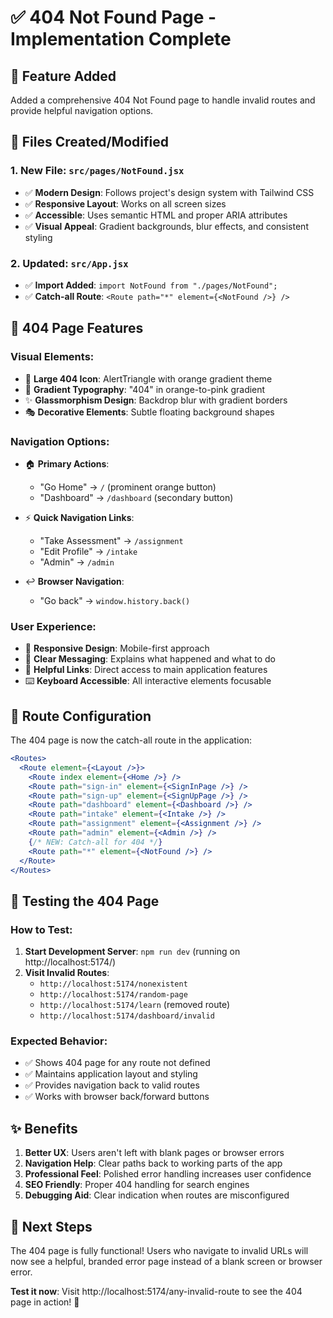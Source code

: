# ✅ 404 Not Found Page - Implementation Complete

## 🎯 **Feature Added**
Added a comprehensive 404 Not Found page to handle invalid routes and provide helpful navigation options.

## 📁 **Files Created/Modified**

### 1. **New File: `src/pages/NotFound.jsx`**
- ✅ **Modern Design**: Follows project's design system with Tailwind CSS
- ✅ **Responsive Layout**: Works on all screen sizes
- ✅ **Accessible**: Uses semantic HTML and proper ARIA attributes
- ✅ **Visual Appeal**: Gradient backgrounds, blur effects, and consistent styling

### 2. **Updated: `src/App.jsx`**
- ✅ **Import Added**: `import NotFound from "./pages/NotFound";`
- ✅ **Catch-all Route**: `<Route path="*" element={<NotFound />} />`

## 🎨 **404 Page Features**

### **Visual Elements:**
- 🎯 **Large 404 Icon**: AlertTriangle with orange gradient theme
- 🌈 **Gradient Typography**: "404" in orange-to-pink gradient
- ✨ **Glassmorphism Design**: Backdrop blur with gradient borders
- 🎭 **Decorative Elements**: Subtle floating background shapes

### **Navigation Options:**
- 🏠 **Primary Actions**:
  - "Go Home" → `/` (prominent orange button)
  - "Dashboard" → `/dashboard` (secondary button)

- ⚡ **Quick Navigation Links**:
  - "Take Assessment" → `/assignment`
  - "Edit Profile" → `/intake` 
  - "Admin" → `/admin`

- ↩️ **Browser Navigation**:
  - "Go back" → `window.history.back()`

### **User Experience:**
- 📱 **Responsive Design**: Mobile-first approach
- 🎯 **Clear Messaging**: Explains what happened and what to do
- 🔗 **Helpful Links**: Direct access to main application features
- ⌨️ **Keyboard Accessible**: All interactive elements focusable

## 🧭 **Route Configuration**

The 404 page is now the catch-all route in the application:

```jsx
<Routes>
  <Route element={<Layout />}>
    <Route index element={<Home />} />
    <Route path="sign-in" element={<SignInPage />} />
    <Route path="sign-up" element={<SignUpPage />} />
    <Route path="dashboard" element={<Dashboard />} />
    <Route path="intake" element={<Intake />} />
    <Route path="assignment" element={<Assignment />} />
    <Route path="admin" element={<Admin />} />
    {/* NEW: Catch-all for 404 */}
    <Route path="*" element={<NotFound />} />
  </Route>
</Routes>
```

## 🧪 **Testing the 404 Page**

### **How to Test:**
1. **Start Development Server**: `npm run dev` (running on http://localhost:5174/)
2. **Visit Invalid Routes**:
   - `http://localhost:5174/nonexistent`
   - `http://localhost:5174/random-page`
   - `http://localhost:5174/learn` (removed route)
   - `http://localhost:5174/dashboard/invalid`

### **Expected Behavior:**
- ✅ Shows 404 page for any route not defined
- ✅ Maintains application layout and styling
- ✅ Provides navigation back to valid routes
- ✅ Works with browser back/forward buttons

## ✨ **Benefits**

1. **Better UX**: Users aren't left with blank pages or browser errors
2. **Navigation Help**: Clear paths back to working parts of the app
3. **Professional Feel**: Polished error handling increases user confidence
4. **SEO Friendly**: Proper 404 handling for search engines
5. **Debugging Aid**: Clear indication when routes are misconfigured

## 🎯 **Next Steps**

The 404 page is fully functional! Users who navigate to invalid URLs will now see a helpful, branded error page instead of a blank screen or browser error.

**Test it now**: Visit http://localhost:5174/any-invalid-route to see the 404 page in action! 🚀